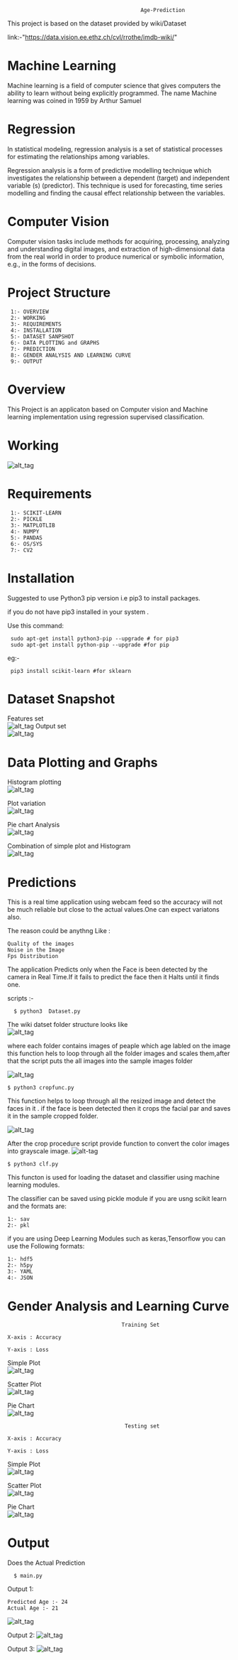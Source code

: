                                               Age-Prediction 
This project is based on the dataset provided by wiki/Dataset

link:-"https://data.vision.ee.ethz.ch/cvl/rrothe/imdb-wiki/"

# Machine Learning
Machine learning is a field of computer science that gives computers the ability to learn without being explicitly programmed. The name Machine learning was coined in 1959 by Arthur Samuel

# Regression
In statistical modeling, regression analysis is a set of statistical processes for estimating the relationships among variables.

 Regression analysis is a form of predictive modelling technique which investigates the relationship between a dependent (target) and independent variable (s) (predictor). This technique is used for forecasting, time series modelling and finding the causal effect relationship between the variables.

# Computer Vision
Computer vision tasks include methods for acquiring, processing, analyzing and understanding digital images, and extraction of high-dimensional data from the real world in order to produce numerical or symbolic information, e.g., in the forms of decisions.

# Project Structure
     1:- OVERVIEW
     2:- WORKING
     3:- REQUIREMENTS
     4:- INSTALLATION
     5:- DATASET SANPSHOT
     6:- DATA PLOTTING and GRAPHS
     7:- PREDICTION
     8:- GENDER ANALYSIS AND LEARNING CURVE
     9:- OUTPUT

# Overview
This Project is an applicaton based on Computer vision and Machine learning implementation using regression supervised classification.
# Working
![alt_tag](https://github.com/vshantam/Age-Prediction/blob/master/Analysis/working.png)


# Requirements
     1:- SCIKIT-LEARN
     2:- PICKLE
     3:- MATPLOTLIB
     4:- NUMPY
     5:- PANDAS
     6:- OS/SYS
     7:- CV2
     
# Installation
Suggested to use Python3 pip version i.e pip3 to install packages.

if you do not have pip3 installed in your system .

Use this command:

     sudo apt-get install python3-pip --upgrade # for pip3
     sudo apt-get install python-pip --upgrade #for pip 
eg:-

     pip3 install scikit-learn #for sklearn 
     
# Dataset Snapshot
Features set                 
![alt_tag](https://github.com/vshantam/Age-Prediction/blob/master/Analysis/Screenshot%20(20).png)
Output set                   
![alt_tag](https://github.com/vshantam/Age-Prediction/blob/master/Analysis/Screenshot%20(21).png)

# Data Plotting and Graphs
Histogram plotting                                                                                                     
![alt_tag](https://github.com/vshantam/Age-Prediction/blob/master/Analysis/Figure_3.png)

Plot variation                                                                                                        
![alt_tag](https://github.com/vshantam/Age-Prediction/blob/master/Analysis/Figure_2.png)

Pie chart Analysis                                                                                                           
![alt_tag](https://github.com/vshantam/Age-Prediction/blob/master/Analysis/Figure_1.png)

Combination of simple plot and Histogram                                                                                        
![alt_tag](https://github.com/vshantam/Age-Prediction/blob/master/Analysis/Figure_4.png)

# Predictions
This is a real time application using webcam feed so the accuracy will not be much reliable but close to the actual values.One can expect variatons also.

The reason could be anythng Like :
                            
    Quality of the images
    Noise in the Image
    Fps Distribution
    
The application Predicts only when the Face is been detected by the camera in Real Time.If it fails to predict the face then it Halts until it finds one.

scripts :-

      $ python3  Dataset.py
The wiki datset folder structure looks like                     
![alt_tag](https://github.com/vshantam/Age-Prediction/blob/master/Analysis/Capture.PNG)

where each folder contains images of peaple which age labled on the image
this function hels to loop through all the folder images and scales them,after that the script puts the all images into the sample images folder                               

![alt_tag](https://github.com/vshantam/Age-Prediction/blob/master/Analysis/Capture1.PNG)


    $ python3 cropfunc.py
This function helps to loop through all the resized image and detect the faces in it . if the face is been detected then it crops the facial par and saves it in the sample cropped folder.

![alt_tag](https://github.com/vshantam/Age-Prediction/blob/master/Analysis/Capture2.PNG)

After the crop procedure script provide function to convert the color images into grayscale image.
![alt-tag](https://github.com/vshantam/Age-Prediction/blob/master/Analysis/Capture3.PNG)

    $ python3 clf.py
 This functon is used for loading the dataset and classifier using machine learning modules.
 
 The classifier can be saved using pickle module if you are usng scikit learn and the formats are:
 
    1:- sav
    2:- pkl
    
 if you are using Deep Learning Modules such as keras,Tensorflow you can use the Following formats:

    1:- hdf5
    2:- h5py
    3:- YAML
    4:- JSON

 
 # Gender Analysis  and Learning Curve
 
                                        Training Set         
                                                                                         X-axis : Accuracy
                                                                                         Y-axis : Loss
 
 
 Simple Plot                                                            
 ![alt_tag](https://github.com/vshantam/Age-Prediction/blob/master/Gender/gplot1.png)
 
 
   
 Scatter Plot                                                                                    
 ![alt_tag](https://github.com/vshantam/Age-Prediction/blob/master/Gender/gplot2.png)
 
 
 
 Pie Chart                                                   
 ![alt_tag](https://github.com/vshantam/Age-Prediction/blob/master/Gender/gplot3.png)
 
                                         Testing set
                                                                                              X-axis : Accuracy
                                                                                              Y-axis : Loss
                                         
 
 Simple Plot                                              
 ![alt_tag](https://github.com/vshantam/Age-Prediction/blob/master/Gender/gplot4.png)
 
 
 
 Scatter Plot                                            
 ![alt_tag](https://github.com/vshantam/Age-Prediction/blob/master/Gender/gplot5.png)
 
  
  
 Pie Chart                              
 ![alt_tag](https://github.com/vshantam/Age-Prediction/blob/master/Gender/gplot6.png)



# Output

Does the Actual Prediction

      $ main.py
    
Output 1:

    Predicted Age :- 24
    Actual Age :- 21
![alt_tag](https://github.com/vshantam/Age-Prediction/blob/master/Analysis/output1.gif)

Output 2:
![alt_tag](https://github.com/vshantam/Age-Prediction/blob/master/Analysis/output2.gif)

Output 3:
![alt_tag](https://github.com/vshantam/Age-Prediction/blob/master/Analysis/output3.gif)
 
